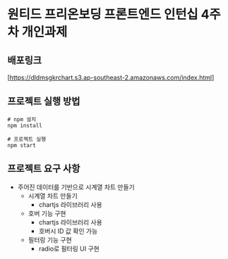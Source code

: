 # 원티드 프리온보딩 프론트엔드 인턴십 4주차 개인과제

## 배포링크

[https://dldmsgkrchart.s3.ap-southeast-2.amazonaws.com/index.html]

## 프로젝트 실행 방법

```
# npm 설치
npm install

# 프로젝트 실행
npm start
```

## 프로젝트 요구 사항

- 주어진 데이터를 기반으로 시계열 차트 만들기
  - 시계열 차트 만들기
    - chartjs 라이브러리 사용
  - 호버 기능 구현
    - chartjs 라이브러리 사용
    - 호버시 ID 값 확인 가능
  - 필터링 기능 구현
    - radio로 필터링 UI 구현
